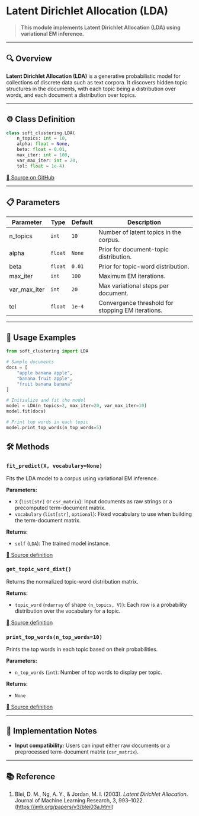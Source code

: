 #  Latent Dirichlet Allocation (LDA)

>**This module implements Latent Dirichlet Allocation (LDA) using variational EM inference.**

---

## 🔍 Overview

**Latent Dirichlet Allocation (LDA)** is a generative probabilistic model for collections of discrete data such as text corpora. It discovers hidden topic structures in the documents, with each topic being a distribution over words, and each document a distribution over topics.

---

## ⚙️ Class Definition

```python
class soft_clustering.LDA(
    n_topics: int = 10,
    alpha: float = None,
    beta: float = 0.01,
    max_iter: int = 100,
    var_max_iter: int = 20,
    tol: float = 1e-4)
```

[🔗 Source on GitHub](https://github.com/soft-clustering/soft-clustering/blob/main/soft_clustering/_lda.py#L7)

---

## 📋 Parameters

| Parameter     | Type    | Default | Description                                       |
| ------------- | ------- | ------- | ------------------------------------------------- |
| n\_topics     | `int`   | `10`    | Number of latent topics in the corpus.            |
| alpha         | `float` | `None`  | Prior for document-topic distribution.            |
| beta          | `float` | `0.01`  | Prior for topic-word distribution.                |
| max\_iter     | `int`   | `100`   | Maximum EM iterations.                            |
| var\_max\_iter| `int`   | `20`    | Max variational steps per document.               |
| tol           | `float` | `1e-4`  | Convergence threshold for stopping EM iterations. |

---

## 🚀 Usage Examples

```python
from soft_clustering import LDA

# Sample documents
docs = [
    "apple banana apple",
    "banana fruit apple",
    "fruit banana banana"
]

# Initialize and fit the model
model = LDA(n_topics=2, max_iter=20, var_max_iter=10)
model.fit(docs)

# Print top words in each topic
model.print_top_words(n_top_words=5)
```

## 🛠️ Methods

### `fit_predict(X, vocabulary=None)`

Fits the LDA model to a corpus using variational EM inference.

**Parameters:**

* `X` (`list[str]` or `csr_matrix`): Input documents as raw strings or a precomputed term-document matrix.
*  `vocabulary` (`list[str]`, `optional`): Fixed vocabulary to use when building the term-document matrix.

**Returns:**

* `self` (`LDA`): The trained model instance.

[🔗 Source definition](https://github.com/soft-clustering/soft-clustering/blob/main/soft_clustering/_lda.py#L55)

### `get_topic_word_dist()`

Returns the normalized topic-word distribution matrix.

**Returns:**

* `topic_word` (`ndarray` of shape `(n_topics, V)`): Each row is a probability distribution over the vocabulary for a topic.

[🔗 Source definition](https://github.com/soft-clustering/soft-clustering/blob/main/soft_clustering/_lda.py#L131)

### `print_top_words(n_top_words=10)`

Prints the top words in each topic based on their probabilities.

**Parameters:**

* `n_top_words` (`int`): Number of top words to display per topic.

**Returns:**

* `None`

[🔗 Source definition](https://github.com/soft-clustering/soft-clustering/blob/main/soft_clustering/_lda.py#L142)

---

## 📝 Implementation Notes

* **Input compatibility:** Users can input either raw documents or a preprocessed term-document matrix (`csr_matrix`).
  
---
## 📚 Reference

1. Blei, D. M., Ng, A. Y., & Jordan, M. I. (2003).
*Latent Dirichlet Allocation*. Journal of Machine Learning Research, 3, 993–1022. (https://jmlr.org/papers/v3/blei03a.html)

